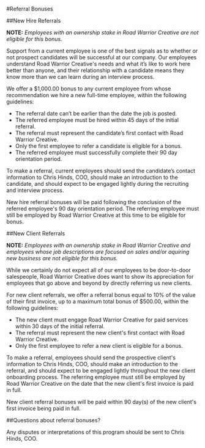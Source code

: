 #Referral Bonuses

##New Hire Referrals

__NOTE:__ *Employees with an ownership stake in Road Warrior Creative are not eligible for this bonus.*

Support from a current employee is one of the best signals as to whether or not prospect candidates will be successful at our company. Our employees understand Road Warrior Creative's needs and what it’s like to work here better than anyone, and their relationship with a candidate means they know more than we can learn during an interview process.

We offer a $1,000.00 bonus to any current employee from whose recommendation we hire a new full-time employee, within the following guidelines:

* The referral date can’t be earlier than the date the job is posted.
* The referred employee must be hired within 45 days of the initial referral. 
* The referral must represent the candidate’s first contact with Road Warrior Creative.
* Only the first employee to refer a candidate is eligible for a bonus.
* The referred employee must successfully complete their 90 day orientation period.

To make a referral, current employees should send the candidate’s contact information to Chris Hinds, COO, should make an introduction to the candidate, and should expect to be engaged lightly during the recruiting and interview process.  

New hire referral bonuses will be paid following the conclusion of the referred employee's 90 day orientation period.  The referring employee must still be employed by Road Warrior Creative at this time to be eligible for bonus.

##New Client Referrals

__NOTE:__ *Employees with an ownership stake in Road Warrior Creative and employees whose job descriptions are focused on sales and/or aquiring new business are not eligible for this bonus.*

While we certainly do not expect all of our employees to be door-to-door salespeople, Road Warrior Creative does want to show its appreciation for employees that go above and beyond by directly referring us new clients. 

For new client referrals, we offer a referral bonus equal to 10% of the value of their first invoice, up to a maximum total bonus of $500.00, within the following guidelines:

* The new client must engage Road Warrior Creative for paid services within 30 days of the initial referral. 
* The referral must  represent the new client's first contact with Road Warrior Creative.
* Only the first employee to refer a new client is eligible for a bonus. 

To make a referral, employees should send the prospective client's information to Chris Hinds, COO, should make an introduction to the referral, and should expect to be engaged lightly throughout the new client onboarding process. The referring employee must still be employed by Road Warrior Creative on the date that the new client's first invoice is paid in full. 

New client referral bonuses will be paid within 90 day(s) of the new client's first invoice being paid in full. 

##Questions about referral bonuses?

Any disputes or interpretations of this program should be sent to Chris Hinds, COO.

